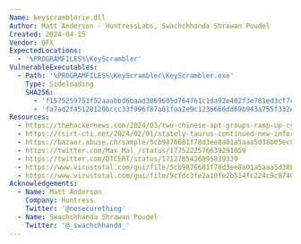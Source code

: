 ```yaml
---
Name: keyscramblerie.dll
Author: Matt Anderson - HuntressLabs, Swachchhanda Shrawan Poudel
Created: 2024-04-15
Vendor: QFX
ExpectedLocations:
  - '%PROGRAMFILES%\KeyScrambler'
VulnerableExecutables:
  - Path: '%PROGRAMFILES%\KeyScrambler\KeyScrambler.exe'
    Type: Sideloading
    SHA256:
      - 'f1575259753f52aaabbd6baad3069605d764761c1da92e402f3e781ed3cf7cea'
      - 'fa7ad2f45128120bccc33f996f87a81faa2e9c1236666dd69b943a755f332eb1'
Resources:
  - https://thehackernews.com/2024/03/two-chinese-apt-groups-ramp-up-cyber.html
  - https://csirt-cti.net/2024/02/01/stately-taurus-continued-new-information-on-cyberespionage-attacks-against-myanmar-military-junta/
  - https://bazaar.abuse.ch/sample/5cb9876681f78d3ee8a01a5aaa5d38b05ec81edc48b09e3865b75c49a2187831/
  - https://twitter.com/Max_Mal_/status/1775222576639291859
  - https://twitter.com/DTCERT/status/1712785426895839339
  - https://www.virustotal.com/gui/file/5cb9876681f78d3ee8a01a5aaa5d38b05ec81edc48b09e3865b75c49a2187831/details
  - https://www.virustotal.com/gui/file/9cfdc3fe2a10fe2b514fc224c9c8740e1de039d90b9c17f85b64ff29d4a4ebb1
Acknowledgements:
  - Name: Matt Anderson
    Company: Huntress
    Twitter: '@nosecurething'
  - Name: Swachchhanda Shrawan Poudel
    Twitter: '@_swachchhanda_'
---
```


